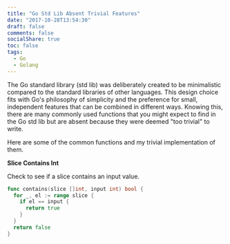 ```yaml
---
title: "Go Std Lib Absent Trivial Features"
date: "2017-10-28T13:54:30"
draft: false
comments: false
socialShare: true
toc: false
tags:
  - Go
  - Golang
---
```


The Go standard library (std lib) was deliberately created to be minimalistic compared to the standard libraries of other languages. This design choice fits with Go's philosophy of simplicity and the preference for small, independent features that can be combined in different ways. Knowing this, there are many commonly used functions that you might expect to find in the Go std lib but are absent because they were deemed "too trivial" to write.

Here are some of the common functions and my trivial implementation of them.

**Slice Contains Int**

Check to see if a slice contains an input value.

```go
func contains(slice []int, input int) bool {
  for _, el := range slice {
    if el == input {
      return true
    }
  }
  return false
}
```
